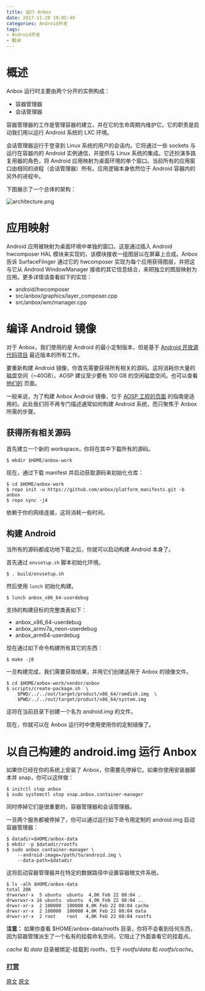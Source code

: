 ```yaml
---
title: 运行 Anbox
date: 2017-11-28 19:05:49
categories: Android开发
tags:
- Android开发
- 翻译
---
```


# 概述

Anbox 运行时主要由两个分开的实例构成：

 * 容器管理器
 * 会话管理器
<!--more-->
容器管理器的工作是管理容器的建立，并在它的生命周期内维护它。它的职责是启动我们用以运行 Android 系统的 LXC 环境。

会话管理器运行于登录到 Linux 系统的用户的会话内。它将通过一些 sockets 与运行在容器内的 Android 实例通信，并提供与 Linux 系统的集成。它还扮演多路复用器的角色，将 Android 应用映射为桌面环境的单个窗口。当前所有的应用窗口由相同的进程（会话管理器）所有。应用逻辑本身依然位于 Android 容器内的另外的进程中。

下图展示了一个总体的架构：

![architecture.png](https://www.wolfcstech.com/images/1315506-c4c2bff682e4d697.png)

# 应用映射

Android 应用被映射为桌面环境中单独的窗口。这是通过插入 Android hwcomposer HAL
 模块来实现的，该模块接收一组图层以在屏幕上合成。Anbox 告诉 SurfaceFlinger  通过它的 hwcomposer 实现为每个应用获得图层，并把这与它从 Android WindowManager 接收的其它信息结合，来把独立的图层映射为应用。更多详情请查看如下的实现：

 * android/hwcomposer
 * src/anbox/graphics/layer_composer.cpp
 * src/anbox/wm/manager.cpp

# 编译 Android 镜像

对于 Anbox，我们使用的是 Android 的最小定制版本，但是基于 [Android 开放源代码项目](https://source.android.com/)
 最近版本的所有工作。

要重新构建 Android 镜像，你首先需要获得所有相关的源码。这将消耗你大量的磁盘空间（~40GB）。AOSP 建议至少要有 100 GB 的空闲磁盘空间。也可以查看 [他们的](https://source.android.com/source/requirements.html) 页面。

一般来说，为了构建 Anbox Android 镜像，位于 [AOSP 工程的页面](https://source.android.com/source/requirements.html) 的指南是适用的。此处我们将不再专门描述通常如何构建 Android 系统，而只聚焦于 Anbox 所需的步骤。

## 获得所有相关源码

首先建立一个新的 workspace，你将在其中下载所有的源码。
```
$ mkdir $HOME/anbox-work
```

现在，通过下载 manifest 并启动获取源码来初始化仓库：
```
$ cd $HOME/anbox-work
$ repo init -u https://github.com/anbox/platform_manifests.git -b anbox
$ repo sync -j4
```

依赖于你的网络连接，这将消耗一些时间。

## 构建 Android

当所有的源码都成功地下载之后，你就可以启动构建 Android 本身了。

首先通过 `envsetup.sh` 脚本初始化环境。
```
$ . build/envsetup.sh
```

然后使用 `lunch` 初始化构建。
```
$ lunch anbox_x86_64-userdebug
```

支持的构建目标的完整类表如下：

 * anbox_x86_64-userdebug
 * anbox_armv7a_neon-userdebug
 * anbox_arm64-userdebug

现在通过如下命令构建所有其它的东西：
```
$ make -j8
```

一旦构建完成，我们需要获取结果，并用它们创建适用于 Anbox 的镜像文件。
```
$ cd $HOME/anbox-work/vendor/anbox
$ scripts/create-package.sh  \
    $PWD/../../out/target/product/x86_64/ramdisk.img  \
    $PWD/../../out/target/product/x86_64/system.img
```

这将在当前目录下创建一个名为 *android.img* 的文件。

现在，你就可以在 Anbox 运行时中使用使用你的定制镜像了。

# 以自己构建的 android.img 运行 Anbox

如果你已经在你的系统上安装了 Anbox，你需要先停掉它。如果你使用安装器脚本并 snap，你可以这样做：
```
$ initctl stop anbox
$ sudo systemctl stop snap.anbox.container-manager
```

同时停掉它们是很重要的，容器管理器和会话管理器。

一旦两个服务都被停掉了，你可以通过运行如下命令用定制的 android.img 启动容器管理器：
```
$ datadir=$HOME/anbox-data
$ mkdir -p $datadir/rootfs
$ sudo anbox container-manager \
    --android-image=/path/to/android.img \
    --data-path=$datadir
```

这将启动容器管理器并在特定的数据路径中设置容器根文件系统。
```
$ ls -alh $HOME/anbox-data
total 20K
drwxrwxr-x  5 ubuntu  ubuntu  4,0K Feb 22 08:04 .
drwxrwxr-x 16 ubuntu  ubuntu  4,0K Feb 22 08:04 ..
drwxr-xr-x  2 100000  100000 4,0K Feb 22 08:04 cache
drwxr-xr-x  2 100000  100000 4,0K Feb 22 08:04 data
drwxr-xr-x  2 root    root   4,0K Feb 22 08:04 rootfs
```

**注意：** 如果你查看 $HOME/anbox-data/rootfs 目录，你将不会看到任何东西，因为容器管理派生了一个私有的挂载命名空间，它阻止了外面查看它的挂载点。

*cache* 和 *data* 目录被绑定-挂载到 rootfs，位于 *rootfs/data* 和 *rootfs/cache*。

### [打赏](https://www.wolfcstech.com/about/donate.html)

[原文](https://github.com/anbox/anbox/blob/master/docs/runtime-setup.md)
[原文](https://github.com/anbox/anbox/blob/master/docs/build-android.md)

